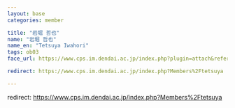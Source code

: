 ```yaml
---
layout: base
categories: member

title: "岩堀 哲也"
name: "岩堀 哲也"
name_en: "Tetsuya Iwahori"
tags: ob03
face_url: https://www.cps.im.dendai.ac.jp/index.php?plugin=attach&refer=Members&openfile=nowprinting.png

redirect: https://www.cps.im.dendai.ac.jp/index.php?Members%2Ftetsuya

---
```


redirect: https://www.cps.im.dendai.ac.jp/index.php?Members%2Ftetsuya
